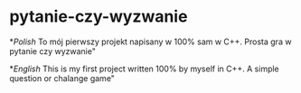 # pytanie-czy-wyzwanie

**Polish*
To mój pierwszy projekt napisany w 100% sam w C++. Prosta gra w pytanie czy wyzwanie"


**English*
This is my first project written 100% by myself in C++. A simple question or chalange game"
